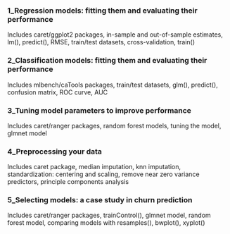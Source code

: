 ### 1_Regression models: fitting them and evaluating their performance
Includes caret/ggplot2 packages, in-sample and out-of-sample estimates, lm(), predict(), RMSE, train/test datasets, cross-validation, train()

### 2_Classification models: fitting them and evaluating their performance
Includes mlbench/caTools packages, train/test datasets, glm(), predict(), confusion matrix, ROC curve, AUC

### 3_Tuning model parameters to improve performance
Includes caret/ranger packages, random forest models, tuning the model, glmnet model

### 4_Preprocessing your data
Includes caret package, median imputation, knn imputation, standardization: centering and scaling, remove near zero variance predictors, principle components analysis

### 5_Selecting models: a case study in churn prediction
Includes caret/ranger packages, trainControl(), glmnet model, random forest model, comparing models with resamples(), bwplot(), xyplot()